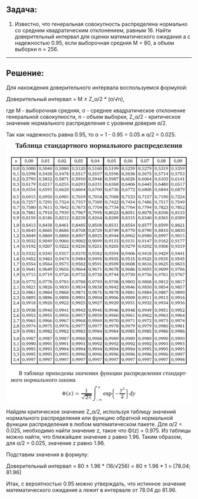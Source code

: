 ## Задача:
1. Известно, что генеральная совокупность распределена нормально со средним квадратическим отклонением, равным 16.
Найти доверительный интервал для оценки математического ожидания a с надежностью 0.95, если выборочная средняя M = 80, а объем выборки n = 256.  

---

## Решение:

Для нахождения доверительного интервала воспользуемся формулой:

Доверительный интервал = M ± Z_α/2 * (σ/√n),

где M - выборочная средняя, σ - среднее квадратическое отклонение генеральной совокупности, n - объем выборки, Z_α/2 - критическое значение нормального распределения с уровнем доверия α/2.

Так как надежность равна 0.95, то α = 1 - 0.95 = 0.05 и α/2 = 0.025.

![image](1.png)

Найдем критическое значение Z_α/2, используя таблицу значений нормального распределения или функцию обратной нормальной функции распределения в любом математическом пакете. Для α/2 = 0.025, необходимо найти значение z, такое что Φ(z) = 0.975. Из таблицы можно найти, что ближайшее значение z равно 1.96. Таким образом, для α/2 = 0.025, значение z равно 1.96.

Подставим значения в формулу:

Доверительный интервал = 80 ± 1.96 * (16/√256) = 80 ± 1.96 * 1 = [78.04; 81.96]

Итак, с вероятностью 0.95 можно утверждать, что истинное значение математического ожидания a лежит в интервале от 78.04 до 81.96.